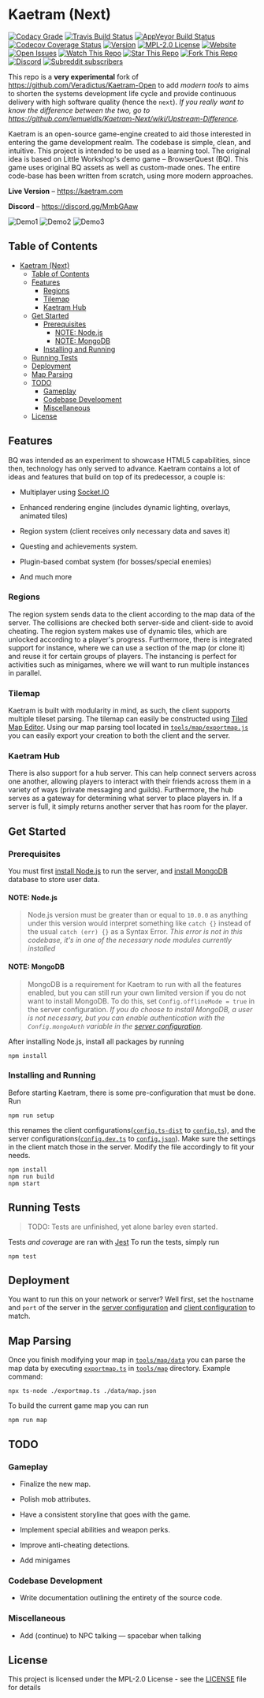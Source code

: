 # Kaetram (Next)

[![Codacy Grade](https://img.shields.io/codacy/grade/4eb2509a5848486194d7990e863a4663?logo=codacy)](https://app.codacy.com/manual/lemueldls/Kaetram-Next?utm_source=github.com&utm_medium=referral&utm_content=lemueldls/Kaetram-Next&utm_campaign=Badge_Grade_Settings)
[![Travis Build Status](https://img.shields.io/travis/com/lemueldls/Kaetram-Next?logo=travis)](https://travis-ci.com/lemueldls/Kaetram-Next)
[![AppVeyor Build Status](https://img.shields.io/appveyor/build/lemueldls/Kaetram-Next?logo=appveyor)](https://ci.appveyor.com/project/lemueldls/kaetram-next)
[![Codecov Coverage Status](https://img.shields.io/codecov/c/gh/lemueldls/Kaetram-Next?logo=codecov)](https://coveralls.io/github/lemueldls/Kaetram-Next?branch=master)
[![Version](https://img.shields.io/github/package-json/v/lemueldls/Kaetram-Next?style=flat)](https://github.com/lemueldls/Kaetram-Next)
[![MPL-2.0 License](https://img.shields.io/github/license/lemueldls/Kaetram-Next?style=flat)](https://github.com/lemueldls/Kaetram-Next/blob/master/LICENSE)
[![Website](https://img.shields.io/website?url=https%3A%2F%2Fkaetram.com%2F&style=flat)](https://kaetram.com/)
[![Open Issues](https://img.shields.io/github/issues/lemueldls/Kaetram-Next?style=flat)](https://github.com/lemueldls/Kaetram-Next/issues)
[![Watch This Repo](https://img.shields.io/github/watchers/lemueldls/Kaetram-Next?style=social&icon=github)](https://github.com/lemueldls/Kaetram-Next/subscription)
[![Star This Repo](https://img.shields.io/github/stars/lemueldls/Kaetram-Next?style=social&icon=github)](https://github.com/lemueldls/Kaetram-Next/stargazers)
[![Fork This Repo](https://img.shields.io/github/forks/lemueldls/Kaetram-Next?style=social&icon=github)](https://github.com/lemueldls/Kaetram-Next/fork)
[![Discord](https://img.shields.io/discord/583033499741847574?logo=discord&color=7289da&style=flat)](https://discord.gg/MmbGAaw)
[![Subreddit subscribers](https://img.shields.io/reddit/subreddit-subscribers/kaetram?style=social&icon=reddit)](https://www.reddit.com/r/kaetram/)

This repo is a **very experimental** fork of
<https://github.com/Veradictus/Kaetram-Open> to add _modern tools_ to aims to
shorten the systems development life cycle and provide continuous delivery with
high software quality (hence the `next`). _If you really want to know the
difference between the two, go to
<https://github.com/lemueldls/Kaetram-Next/wiki/Upstream-Difference>._

Kaetram is an open-source game-engine created to aid those interested in
entering the game development realm. The codebase is simple, clean, and
intuitive. This project is intended to be used as a learning tool. The original
idea is based on Little Workshop's demo game &ndash; BrowserQuest (BQ). This
game uses original BQ assets as well as custom-made ones. The entire code-base
has been written from scratch, using more modern approaches.

**Live Version** &ndash; <https://kaetram.com>

**Discord** &ndash; <https://discord.gg/MmbGAaw>

![Demo1](https://i.imgur.com/slnzrZB.png)
![Demo2](https://i.imgur.com/jS5d3oq.png)
![Demo3](https://i.imgur.com/cZTFqnd.png)

## Table of Contents

-   [Kaetram (Next)](#kaetram-next)
    -   [Table of Contents](#table-of-contents)
    -   [Features](#features)
        -   [Regions](#regions)
        -   [Tilemap](#tilemap)
        -   [Kaetram Hub](#kaetram-hub)
    -   [Get Started](#get-started)
        -   [Prerequisites](#prerequisites)
            -   [NOTE: Node.js](#note-nodejs)
            -   [NOTE: MongoDB](#note-mongodb)
        -   [Installing and Running](#installing-and-running)
    -   [Running Tests](#running-tests)
    -   [Deployment](#deployment)
    -   [Map Parsing](#map-parsing)
    -   [TODO](#todo)
        -   [Gameplay](#gameplay)
        -   [Codebase Development](#codebase-development)
        -   [Miscellaneous](#miscellaneous)
    -   [License](#license)

## Features

BQ was intended as an experiment to showcase HTML5 capabilities, since then,
technology has only served to advance. Kaetram contains a lot of ideas and
features that build on top of its predecessor, a couple is:

-   Multiplayer using [Socket.IO](https://socket.io)

-   Enhanced rendering engine (includes dynamic lighting, overlays, animated
    tiles)

-   Region system (client receives only necessary data and saves it)

-   Questing and achievements system.

-   Plugin-based combat system (for bosses/special enemies)

-   And much more

### Regions

The region system sends data to the client according to the map data of the
server. The collisions are checked both server-side and client-side to avoid
cheating. The region system makes use of dynamic tiles, which are unlocked
according to a player's progress. Furthermore, there is integrated support for
instance, where we can use a section of the map (or clone it) and reuse it for
certain groups of players. The instancing is perfect for activities such as
minigames, where we will want to run multiple instances in parallel.

### Tilemap

Kaetram is built with modularity in mind, as such, the client supports multiple
tileset parsing. The tilemap can easily be constructed using
[Tiled Map Editor](https://www.mapeditor.org/). Using our map parsing tool
located in [`tools/map/exportmap.js`](tools/map/exportmap.js) you can easily
export your creation to both the client and the server.

### Kaetram Hub

There is also support for a hub server. This can help connect servers across one
another, allowing players to interact with their friends across them in a
variety of ways (private messaging and guilds). Furthermore, the hub serves as a
gateway for determining what server to place players in. If a server is full, it
simply returns another server that has room for the player.

## Get Started

### Prerequisites

You must first [install Node.js](https://nodejs.org/en/download/) to run the
server, and [install MongoDB](https://www.mongodb.com/download-center/community)
database to store user data.

#### NOTE: Node.js

> Node.js version must be greater than or equal to `10.0.0` as anything under
> this version would interpret something like `catch {}` instead of the usual
> `catch (err) {}` as a Syntax Error. _This error is not in this codebase, it's
> in one of the necessary node modules currently installed_

#### NOTE: MongoDB

> MongoDB is a requirement for Kaetram to run with all the features enabled, but
> you can still run your own limited version if you do not want to install
> MongoDB. To do this, set `Config.offlineMode = true` in the server
> configuration. _If you do choose to install MongoDB, a user is not necessary,
> but you can enable authentication with the `Config.mongoAuth` variable in the
> [server configuration](server/config.ts)._

After installing Node.js, install all packages by running

```console
npm install
```

### Installing and Running

Before starting Kaetram, there is some pre-configuration that must be done. Run

```console
npm run setup
```

this renames the client configurations([`config.ts-dist`](config.ts-dist) to
[`config.ts`](config.ts)), and the server
configurations([`config.dev.ts`](config.dev.ts) to
[`config.json`](config.dev.ts)). Make sure the settings in the client match
those in the server. Modify the file accordingly to fit your needs.

```console
npm install
npm run build
npm start
```

## Running Tests

> TODO: Tests are unfinished, yet alone barley even started.

Tests _and coverage_ are ran with [Jest](https://jestjs.io/) To run the tests,
simply run

```console
npm test
```

## Deployment

You want to run this on your network or server? Well first, set the `host`name
and `port` of the server in the [server configuration](server/config.ts) and
[client configuration](client/data/config.ts) to match.

## Map Parsing

Once you finish modifying your map in [`tools/map/data`](tools/map/data) you can
parse the map data by executing [`exportmap.ts`](exportmap.ts) in
[`tools/map`](tools/map) directory. Example command:

```console
npx ts-node ./exportmap.ts ./data/map.json
```

To build the current game map you can run

```console
npm run map
```

## TODO

### Gameplay

-   Finalize the new map.

-   Polish mob attributes.

-   Have a consistent storyline that goes with the game.

-   Implement special abilities and weapon perks.

-   Improve anti-cheating detections.

-   Add minigames

### Codebase Development

-   Write documentation outlining the entirety of the source code.

### Miscellaneous

-   Add (continue) to NPC talking &mdash; spacebar when talking

## License

This project is licensed under the MPL-2.0 License - see the [LICENSE](LICENSE)
file for details
